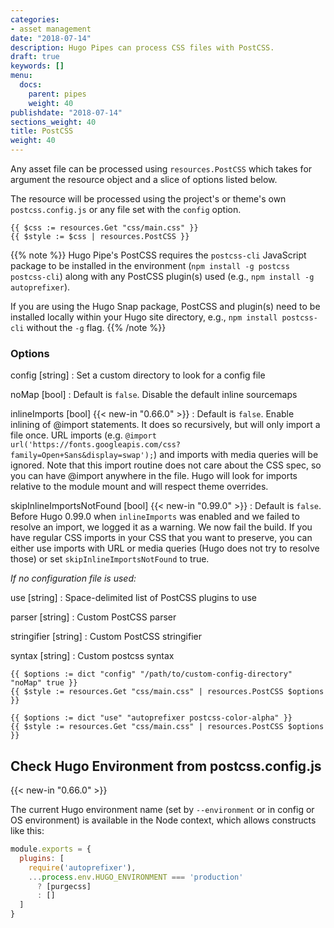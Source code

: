 ```yaml
---
categories:
- asset management
date: "2018-07-14"
description: Hugo Pipes can process CSS files with PostCSS.
draft: true
keywords: []
menu:
  docs:
    parent: pipes
    weight: 40
publishdate: "2018-07-14"
sections_weight: 40
title: PostCSS
weight: 40
---
```


Any asset file can be processed using `resources.PostCSS` which takes for argument the resource object and a slice of options listed below.

The resource will be processed using the project's or theme's own `postcss.config.js` or any file set with the `config` option.

```go-html-template
{{ $css := resources.Get "css/main.css" }}
{{ $style := $css | resources.PostCSS }}
```

{{% note %}}
Hugo Pipe's PostCSS requires the `postcss-cli` JavaScript package to be installed in the environment (`npm install -g postcss postcss-cli`) along with any PostCSS plugin(s) used (e.g., `npm install -g autoprefixer`).

If you are using the Hugo Snap package, PostCSS and plugin(s) need to be installed locally within your Hugo site directory, e.g., `npm install postcss-cli` without the `-g` flag.
{{% /note %}}

### Options

config [string]
: Set a custom directory to look for a config file

noMap [bool]
: Default is `false`. Disable the default inline sourcemaps

inlineImports [bool] {{< new-in "0.66.0" >}}
: Default is `false`. Enable inlining of @import statements. It does so recursively, but will only import a file once.
URL imports (e.g. `@import url('https://fonts.googleapis.com/css?family=Open+Sans&display=swap');`) and imports with media queries will be ignored.
Note that this import routine does not care about the CSS spec, so you can have @import anywhere in the file.
Hugo will look for imports relative to the module mount and will respect theme overrides.

skipInlineImportsNotFound [bool] {{< new-in "0.99.0" >}}
: Default is `false`. Before Hugo 0.99.0 when `inlineImports` was enabled and we failed to resolve an import, we logged it as a warning. We now fail the build. If you have regular CSS imports in your CSS that you want to preserve, you can either use imports with URL or media queries (Hugo does not try to resolve those) or set `skipInlineImportsNotFound` to true.

_If no configuration file is used:_

use [string]
: Space-delimited list of PostCSS plugins to use

parser [string]
: Custom PostCSS parser

stringifier [string]
: Custom PostCSS stringifier

syntax [string]
: Custom postcss syntax

```go-html-template
{{ $options := dict "config" "/path/to/custom-config-directory" "noMap" true }}
{{ $style := resources.Get "css/main.css" | resources.PostCSS $options }}

{{ $options := dict "use" "autoprefixer postcss-color-alpha" }}
{{ $style := resources.Get "css/main.css" | resources.PostCSS $options }}
```

## Check Hugo Environment from postcss.config.js

{{< new-in "0.66.0" >}}

The current Hugo environment name (set by `--environment` or in config or OS environment) is available in the Node context, which allows constructs like this:

```js
module.exports = {
  plugins: [
    require('autoprefixer'),
    ...process.env.HUGO_ENVIRONMENT === 'production'
      ? [purgecss]
      : []
  ]
}
```
